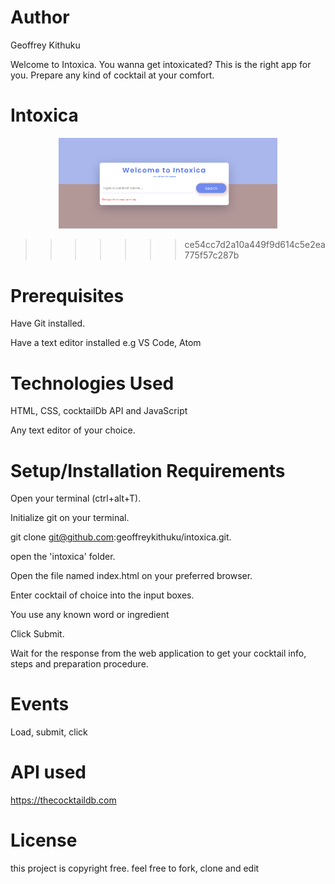 # Author

Geoffrey Kithuku

Welcome to Intoxica. You wanna get intoxicated? This is the right app for you. Prepare any kind of cocktail at your comfort.

# Intoxica

<p align="center">
  <img src="2022-08-30_22-53.png" width="350" title="intoxica">
</p>

> > > > > > > ce54cc7d2a10a449f9d614c5e2ea775f57c287b

# Prerequisites

Have Git installed.

Have a text editor installed e.g VS Code, Atom

# Technologies Used

HTML, CSS, cocktailDb API and JavaScript

Any text editor of your choice.

# Setup/Installation Requirements

Open your terminal (ctrl+alt+T).

Initialize git on your terminal.

git clone git@github.com:geoffreykithuku/intoxica.git.

open the 'intoxica' folder.

Open the file named index.html on your preferred browser.

Enter cocktail of choice into the input boxes.

You use any known word or ingredient

Click Submit.

Wait for the response from the web application to get your cocktail info, steps and preparation procedure.

# Events

Load, submit, click

# API used

https://thecocktaildb.com

# License

this project is copyright free. feel free to fork, clone and edit
